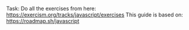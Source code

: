 Task: Do all the exercises from here: https://exercism.org/tracks/javascript/exercises
This guide is based on: https://roadmap.sh/javascript